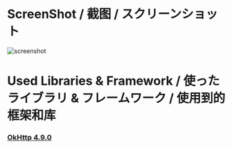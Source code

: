 # ScreenShot / 截图 / スクリーンショット
![screenshot](https://github.com/heongle/yumeno-schedule/blob/master/preview.png?raw=true)

# Used Libraries & Framework / 使ったライブラリ & フレームワーク / 使用到的框架和库
### [OkHttp 4.9.0](https://square.github.io/okhttp/) 